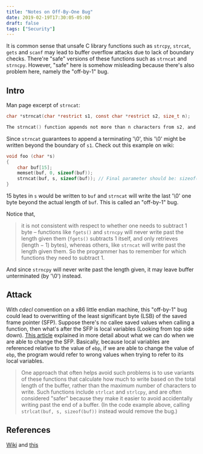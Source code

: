 ```yaml
---
title: "Notes on Off-By-One Bug"
date: 2019-02-19T17:30:05-05:00
draft: false
tags: ["Security"]
---
```


It is common sense that unsafe C library functions such as `strcpy`, `strcat`, `gets` and `scanf` may lead to buffer overflow attacks due to lack of boundary checks. There're "safe" versions of these functions such as `strncat` and `strncpy`. However, "safe" here is somehow misleading because there's also problem here, namely the "off-by-1" bug.

<!--more-->

## Intro

Man page excerpt of `strncat`:

```c
char *strncat(char *restrict s1, const char *restrict s2, size_t n);

The strncat() function appends not more than n characters from s2, and then adds a terminating '\0'.
```

Since `strncat` guarantees to append a terminating '\0', this '\0' might be written beyond the boundary of `s1`. Check out this example on wiki:

```c
void foo (char *s) 
{
    char buf[15];
    memset(buf, 0, sizeof(buf));
    strncat(buf, s, sizeof(buf)); // Final parameter should be: sizeof(buf)-1
}
```

15 bytes in `s` would be written to `buf` and `strncat` will write the last '\0' one byte beyond the actual length of `buf`. This is called an "off-by-1" bug.

Notice that,

> it is not consistent with respect to whether one needs to subtract 1 byte – functions like `fgets()` and `strncpy` will never write past the length given them (`fgets()` subtracts 1 itself, and only retrieves (length − 1) bytes), whereas others, like `strncat` will write past the length given them. So the programmer has to remember for which functions they need to subtract 1.

And since `strncpy` will never write past the length given, it may leave buffer unterminated (by '\0') instead.

## Attack

With *cdecl* convention on a x86 little endian machine, this "off-by-1" bug could lead to overwritting of the least significant byte (LSB) of the saved frame pointer (SFP). Suppose there's no callee saved values when calling a function, then what's after the SFP is local variables (Looking from top side down). [This article](http://theamazingking.com/tut4.php) explained in more detail about what we can do when we are able to change the SFP. Basically, because local variables are referenced relative to the value of `ebp`, if we are able to change the value of `ebp`, the program would refer to wrong values when trying to refer to its local variables.

> One approach that often helps avoid such problems is to use variants of these functions that calculate how much to write based on the total length of the buffer, rather than the maximum number of characters to write. Such functions include `strlcat` and `strlcpy`, and are often considered "safer" because they make it easier to avoid accidentally writing past the end of a buffer. (In the code example above, calling `strlcat(buf, s, sizeof(buf))` instead would remove the bug.)

## References

[Wiki](https://en.wikipedia.org/wiki/Off-by-one_error) and [this](http://theamazingking.com/tut4.php)

